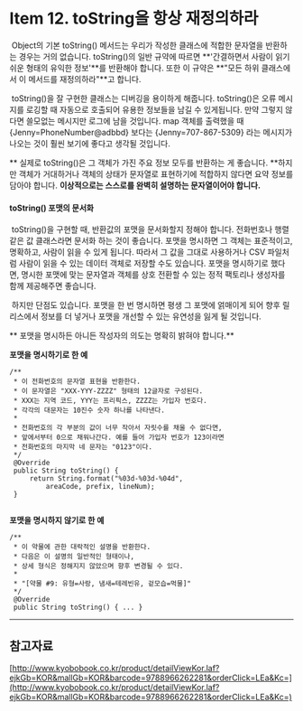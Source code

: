# Item 12. toString을 항상 재정의하라

 Object의 기본 toString() 메서드는 우리가 작성한 클래스에 적합한 문자열을 반환하는 경우는 거의 없습니다. toString()의 일반 규약에 따르면 **'간결하면서 사람이 읽기 쉬운 형태의 유익한 정보'**를 반환해야 합니다. 또한 이 규약은 **"모든 하위 클래스에서 이 메서드를 재정의하라"**고 합니다.

 toString()을 잘 구현한 클래스는 디버깅을 용이하게 해줍니다. toString()은 오류 메시지를 로깅할 때 자동으로 호출되어 유용한 정보들을 남길 수 있게됩니다. 만약 그렇지 않다면 쓸모없는 메시지만 로그에 남을 것입니다. map 객체를 출력했을 때 {Jenny=PhoneNumber@adbbd} 보다는 {Jenny=707-867-5309} 라는 메시지가 나오는 것이 훨씬 보기에 좋다고 생각될 것입니다.

** 실제로 toString()은 그 객체가 가진 주요 정보 모두를 반환하는 게 좋습니다. **하지만 객체가 거대하거나 객체의 상태가 문자열로 표현하기에 적합하지 않다면 요약 정보를 담아야 합니다. **이상적으로는 스스로를 완벽히 설명하는 문자열이어야 합니다.**

#### toString() 포맷의 문서화

 toString()을 구현할 때, 반환값의 포맷을 문서화할지 정해야 합니다. 전화번호나 행렬 같은 값 클래스라면 문서화 하는 것이 좋습니다. 포맷을 명시하면 그 객체는 표준적이고, 명확하고, 사람이 읽을 수 있게 됩니다. 따라서 그 값을 그대로 사용하거나 CSV 파일처럼 사람이 읽을 수 있는 데이터 객체로 저장할 수도 있습니다. 포맷을 명시하기로 했다면, 명시한 포맷에 맞는 문자열과 객체를 상호 전환할 수 있는 정적 팩토리나 생성자를 함께 제공해주면 좋습니다.

 하지만 단점도 있습니다. 포맷을 한 번 명시하면 평생 그 포맷에 얽매이게 되어 향후 릴리스에서 정보를 더 넣거나 포맷을 개선할 수 있는 유연성을 잃게 될 것입니다.

** 포맷을 명시하든 아니든 작성자의 의도는 명확히 밝혀야 합니다.**

**포맷을 명시하기로 한 예**

```
/**
 * 이 전화번호의 문자열 표현을 반환한다.
 * 이 문자열은 "XXX-YYY-ZZZZ" 형태의 12글자로 구성된다.
 * XXX는 지역 코드, YYY는 프리픽스, ZZZZ는 가입자 번호다.
 * 각각의 대문자는 10진수 숫자 하나를 나타낸다.
 *
 * 전화번호의 각 부분의 값이 너무 작아서 자릿수를 채울 수 없다면,
 * 앞에서부터 0으로 채워나간다. 예를 들어 가입자 번호가 123이라면
 * 전화번호의 마지막 네 문자는 "0123"이다.
 */
 @Override
 public String toString() {
     return String.format("%03d-%03d-%04d",
         areaCode, prefix, lineNum);
 }
 
```

**포맷을 명시하지 않기로 한 예**

```
/**
 * 이 약물에 관한 대락적인 설명을 반환한다.
 * 다음은 이 설명의 일반적인 형태이나,
 * 상세 형식은 정해지지 않았으며 향후 변경될 수 있다.
 *
 * "[약물 #9: 유형=사랑, 냄새=테레빈유, 겉모습=먹물]"
 */
 @Override
 public String toString() { ... }
```

---

## 참고자료

[http://www.kyobobook.co.kr/product/detailViewKor.laf?ejkGb=KOR&mallGb=KOR&barcode=9788966262281&orderClick=LEa&Kc=](http://www.kyobobook.co.kr/product/detailViewKor.laf?ejkGb=KOR&mallGb=KOR&barcode=9788966262281&orderClick=LEa&Kc=)
